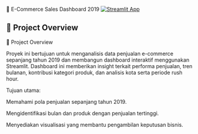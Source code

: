 🛒 E-Commerce Sales Dashboard 2019
[![Streamlit App](https://img.shields.io/badge/Streamlit-Live%20Demo-brightgreen)](https://onky-pradana-assignment-app-sales2019.streamlit.app/)

## 📌 Project Overview

📌 Project Overview

Proyek ini bertujuan untuk menganalisis data penjualan e-commerce sepanjang tahun 2019 dan membangun dashboard interaktif menggunakan Streamlit.
Dashboard ini memberikan insight terkait performa penjualan, tren bulanan, kontribusi kategori produk, dan analisis kota serta periode rush hour.

Tujuan utama:

Memahami pola penjualan sepanjang tahun 2019.

Mengidentifikasi bulan dan produk dengan penjualan tertinggi.

Menyediakan visualisasi yang membantu pengambilan keputusan bisnis.
